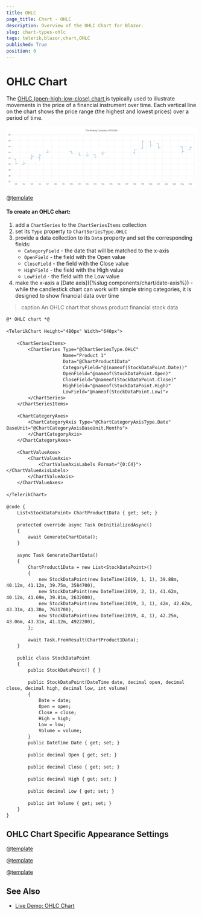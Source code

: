 ```yaml
---
title: OHLC
page_title: Chart - OHLC
description: Overview of the OHLC Chart for Blazor.
slug: chart-types-ohlc
tags: telerik,blazor,chart,OHLC
published: True
position: 0
---
```


# OHLC Chart

The <a href="https://www.telerik.com/blazor-ui/ohlc-chart" target="_blank">OHLC (open-high-low-close) chart </a> is typically used to illustrate movements in the price of a financial instrument over time. Each vertical line on the chart shows the price range (the highest and lowest prices) over a period of time.

![ohlc chart](images/ohlc-chart.png)

@[template](/_contentTemplates/chart/link-to-basics.md#understand-basics-and-databinding-first)

#### To create an OHLC chart:

1. add a `ChartSeries` to the `ChartSeriesItems` collection
2. set its `Type` property to `ChartSeriesType.OHLC`
3. provide a data collection to its `Data` property and set the corresponding fields:
    * `CategoryField` - the date that will be matched to the x-axis
    * `OpenField` - the field with the Open value
    * `CloseField` - the field with the Close value
    * `HighField` - the field with the High value
    * `LowField` - the field with the Low value
4. make the x-axis a [Date axis]({%slug components/chart/date-axis%}) - while the candlestick chart can work with simple string categories, it is designed to show financial data over time


>caption An OHLC chart that shows product financial stock data

````CSHTML
@* OHLC chart *@

<TelerikChart Height="480px" Width="640px">

    <ChartSeriesItems>
        <ChartSeries Type="@ChartSeriesType.OHLC"
                     Name="Product 1"
                     Data="@ChartProduct1Data"
                     CategoryField="@(nameof(StockDataPoint.Date))"
                     OpenField="@nameof(StockDataPoint.Open)"
                     CloseField="@nameof(StockDataPoint.Close)"
                     HighField="@nameof(StockDataPoint.High)"
                     LowField="@nameof(StockDataPoint.Low)">
        </ChartSeries>
    </ChartSeriesItems>

    <ChartCategoryAxes>
        <ChartCategoryAxis Type="@ChartCategoryAxisType.Date" BaseUnit="@ChartCategoryAxisBaseUnit.Months">
        </ChartCategoryAxis>
    </ChartCategoryAxes>

    <ChartValueAxes>
        <ChartValueAxis>
            <ChartValueAxisLabels Format="{0:C4}"></ChartValueAxisLabels>
        </ChartValueAxis>
    </ChartValueAxes>

</TelerikChart>

@code {
    List<StockDataPoint> ChartProduct1Data { get; set; }

    protected override async Task OnInitializedAsync()
    {
        await GenerateChartData();
    }

    async Task GenerateChartData()
    {
        ChartProduct1Data = new List<StockDataPoint>()
        {
            new StockDataPoint(new DateTime(2019, 1, 1), 39.88m, 40.12m, 41.12m, 39.75m, 3584700),
            new StockDataPoint(new DateTime(2019, 2, 1), 41.62m, 40.12m, 41.69m, 39.81m, 2632000),
            new StockDataPoint(new DateTime(2019, 3, 1), 42m, 42.62m, 43.31m, 41.38m, 7631700),
            new StockDataPoint(new DateTime(2019, 4, 1), 42.25m, 43.06m, 43.31m, 41.12m, 4922200),
        };

        await Task.FromResult(ChartProduct1Data);
    }

    public class StockDataPoint
    {
        public StockDataPoint() { }

        public StockDataPoint(DateTime date, decimal open, decimal close, decimal high, decimal low, int volume)
        {
            Date = date;
            Open = open;
            Close = close;
            High = high;
            Low = low;
            Volume = volume;
        }
        public DateTime Date { get; set; }

        public decimal Open { get; set; }

        public decimal Close { get; set; }

        public decimal High { get; set; }

        public decimal Low { get; set; }

        public int Volume { get; set; }
    }
}
````



## OHLC Chart Specific Appearance Settings


@[template](/_contentTemplates/stockchart/link-to-basics.md#color-field-column-ohlc-candlestick)

@[template](/_contentTemplates/chart/link-to-basics.md#gap-and-spacing)

@[template](/_contentTemplates/chart/link-to-basics.md#configurable-nested-chart-settings)




## See Also

 * [Live Demo: OHLC Chart](https://demos.telerik.com/blazor-ui/chart/ohlc-chart)
